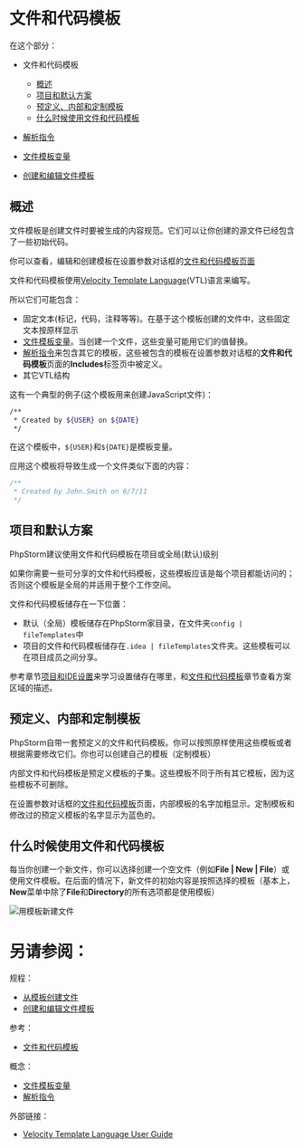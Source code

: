 # 文件和代码模板

在这个部分：

* 文件和代码模板
    
    * [概述](#概述)
    * [项目和默认方案](#项目和默认方案)
    * [预定义、内部和定制模板](#预定义、内部和定制模板)
    * [什么时候使用文件和代码模板](#什么时候使用文件和代码模板)

* [解析指令](/如何使用/常规指南/文件和代码模板/解析指令.md)
* [文件模板变量](/如何使用/常规指南/文件和代码模板/文件模板变量.md)
* [创建和编辑文件模板](/如何使用/常规指南/文件和代码模板/创建和编辑文件模板.md)



## <span id='概述'>概述</span>

文件模板是创建文件时要被生成的内容规范。它们可以让你创建的源文件已经包含了一些初始代码。

你可以查看，编辑和创建模板在设置参数对话框的[文件和代码模板页面](/参考/设置参数对话框/编辑器/文件和代码模板.md)

文件和代码模板使用[Velocity Template Language](http://velocity.apache.org/)(VTL)语言来编写。

所以它们可能包含：

* 固定文本(标记，代码，注释等等)。在基于这个模板创建的文件中，这些固定文本按原样显示
* [文件模板变量](/如何使用/常规指南/文件和代码模板/文件模板变量.md)。当创建一个文件，这些变量可能用它们的值替换。
* [解析指令](/如何使用/常规指南/文件和代码模板/解析指令.md)来包含其它的模板，这些被包含的模板在设置参数对话框的**文件和代码模板**页面的**Includes**标签页中被定义。
* 其它VTL结构

这有一个典型的例子(这个模板用来创建JavaScript文件)：

```bash
/**
 * Created by ${USER} on ${DATE}
 */
```
在这个模板中，`${USER}`和`${DATE}`是模板变量。

应用这个模板将导致生成一个文件类似下面的内容：
```JavaScript
/**
 * Created by John.Smith on 6/7/11
 */
```


## <span id='项目和默认方案'>项目和默认方案</span>

PhpStorm建议使用文件和代码模板在项目或全局(默认)级别

如果你需要一些可分享的文件和代码模板，这些模板应该是每个项目都能访问的；否则这个模板是全局的并适用于整个工作空间。

文件和代码模板储存在一下位置：

* 默认（全局）模板储存在PhpStorm家目录，在文件夹`config | fileTemplates`中
* 项目的文件和代码模板储存在`.idea | fileTemplates`文件夹。这些模板可以在项目成员之间分享。

参考章节[项目和IDE设置](/参考/项目和IDE设置.md)来学习设置储存在哪里，和[文件和代码模板](/参考/设置参数对话框/编辑器/文件和代码模板.md)章节查看方案区域的描述。



## <span id='预定义、内部和定制模板'>预定义、内部和定制模板</span>

PhpStorm自带一套预定义的文件和代码模板。你可以按照原样使用这些模板或者根据需要修改它们。你也可以创建自己的模板（定制模板）

内部文件和代码模板是预定义模板的子集。这些模板不同于所有其它模板，因为这些模板不可删除。

在设置参数对话框的[文件和代码模板](/参考/设置参数对话框/编辑器/文件和代码模板.md)页面，内部模板的名字加粗显示。定制模板和修改过的预定义模板的名字显示为蓝色的。


## <span id='什么时候使用文件和代码模板'>什么时候使用文件和代码模板</span>

每当你创建一个新文件，你可以选择创建一个空文件（例如**File | New | File**）或使用文件模板。在后面的情况下，新文件的初始内容是按照选择的模板（基本上，**New**菜单中除了**File**和**Directory**的所有选项都是使用模板）

![用模板新建文件](http://image.jellychen.cn/uploads/2016/11/phpstorm_new_menu.png)



# 另请参阅：

规程：

* [从模板创建文件](/如何使用/常规指南/填充项目/从模板创建文件.md)
* [创建和编辑文件模板](/如何使用/常规指南/文件和代码模板/创建和编辑文件模板.md)

参考：

* [文件和代码模板](/参考/设置参数对话框/编辑器/文件和代码模板.md)

概念：

* [文件模板变量](/如何使用/常规指南/文件和代码模板/文件模板变量.md)
* [解析指令](/如何使用/常规指南/文件和代码模板/解析指令.md)

外部链接：

* [Velocity Template Language User Guide](http://velocity.apache.org/engine/releases/velocity-1.6.4/user-guide.html)